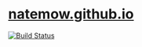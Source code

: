 
# [natemow.github.io](http://natemow.github.io/)

[![Build Status](https://app.travis-ci.com/natemow/natemow.github.io.svg?branch=master)](https://travis-ci.org/natemow/natemow.github.io)
